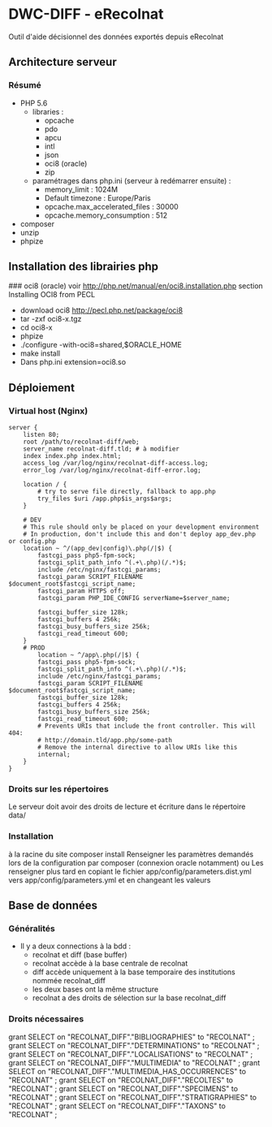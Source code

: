 # DWC-DIFF - eRecolnat
Outil d'aide décisionnel des données exportés depuis eRecolnat

## Architecture serveur
### Résumé
* PHP 5.6
    * libraries : 
        * opcache
        * pdo
        * apcu
        * intl
        * json
        * oci8 (oracle)
        * zip
    * paramétrages dans php.ini (serveur à redémarrer ensuite) : 
        * memory_limit : 1024M
        * Default timezone : Europe/Paris
        * opcache.max_accelerated_files : 30000
        * opcache.memory_consumption : 512
* composer
* unzip
* phpize

## Installation des librairies php 
### oci8 (oracle)
voir http://php.net/manual/en/oci8.installation.php section Installing OCI8 from PECL
* download oci8 http://pecl.php.net/package/oci8
* tar -zxf oci8-x.tgz
* cd oci8-x
* phpize
* ./configure -with-oci8=shared,$ORACLE_HOME
* make install
* Dans php.ini extension=oci8.so

## Déploiement
### Virtual host (Nginx)

    server {
        listen 80;
        root /path/to/recolnat-diff/web;
        server_name recolnat-diff.tld; # à modifier
        index index.php index.html;
        access_log /var/log/nginx/recolnat-diff-access.log;
        error_log /var/log/nginx/recolnat-diff-error.log;
        
        location / {
            # try to serve file directly, fallback to app.php
            try_files $uri /app.php$is_args$args;
        }

        # DEV
        # This rule should only be placed on your development environment
        # In production, don't include this and don't deploy app_dev.php or config.php
        location ~ ^/(app_dev|config)\.php(/|$) {
            fastcgi_pass php5-fpm-sock;
            fastcgi_split_path_info ^(.+\.php)(/.*)$;
            include /etc/nginx/fastcgi_params;
            fastcgi_param SCRIPT_FILENAME $document_root$fastcgi_script_name;
            fastcgi_param HTTPS off;
            fastcgi_param PHP_IDE_CONFIG serverName=$server_name;
            
            fastcgi_buffer_size 128k;
            fastcgi_buffers 4 256k;
            fastcgi_busy_buffers_size 256k;
            fastcgi_read_timeout 600;
        }
        # PROD
            location ~ ^/app\.php(/|$) {
            fastcgi_pass php5-fpm-sock;
            fastcgi_split_path_info ^(.+\.php)(/.*)$;
            include /etc/nginx/fastcgi_params;
            fastcgi_param SCRIPT_FILENAME $document_root$fastcgi_script_name;
            fastcgi_buffer_size 128k;
            fastcgi_buffers 4 256k;
            fastcgi_busy_buffers_size 256k;
            fastcgi_read_timeout 600;
            # Prevents URIs that include the front controller. This will 404:
            # http://domain.tld/app.php/some-path
            # Remove the internal directive to allow URIs like this
            internal;
        }
    }    
    
### Droits sur les répertoires
Le serveur doit avoir des droits de lecture et écriture dans le répertoire data/

### Installation
à la racine du site
composer install
Renseigner les paramètres demandés lors de la configuration par composer (connexion oracle notamment) ou
Les renseigner plus tard en copiant le fichier app/config/parameters.dist.yml vers app/config/parameters.yml et en changeant les valeurs

## Base de données
### Généralités
* Il y a deux connections à la bdd :
    * recolnat et diff (base buffer)
    * recolnat accède à la base centrale de recolnat
    * diff accède uniquement à la base temporaire des institutions nommée recolnat_diff
    * les deux bases ont la même structure
    * recolnat a des droits de sélection sur la base recolnat_diff

### Droits nécessaires
grant SELECT on "RECOLNAT_DIFF"."BIBLIOGRAPHIES" to "RECOLNAT" ;
grant SELECT on "RECOLNAT_DIFF"."DETERMINATIONS" to "RECOLNAT" ;
grant SELECT on "RECOLNAT_DIFF"."LOCALISATIONS" to "RECOLNAT" ;
grant SELECT on "RECOLNAT_DIFF"."MULTIMEDIA" to "RECOLNAT" ;
grant SELECT on "RECOLNAT_DIFF"."MULTIMEDIA_HAS_OCCURRENCES" to "RECOLNAT" ;
grant SELECT on "RECOLNAT_DIFF"."RECOLTES" to "RECOLNAT" ;
grant SELECT on "RECOLNAT_DIFF"."SPECIMENS" to "RECOLNAT" ;
grant SELECT on "RECOLNAT_DIFF"."STRATIGRAPHIES" to "RECOLNAT" ;
grant SELECT on "RECOLNAT_DIFF"."TAXONS" to "RECOLNAT" ;